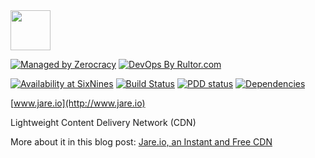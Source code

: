 <img src="http://www.jare.io/images/logo.svg" width="64" height="64"/>

[![Managed by Zerocracy](https://www.0crat.com/badge/C3RFVLU72.svg)](https://www.0crat.com/p/C3RFVLU72)
[![DevOps By Rultor.com](http://www.rultor.com/b/yegor256/jare)](http://www.rultor.com/p/yegor256/jare)

[![Availability at SixNines](http://www.sixnines.io/b/c292)](http://www.sixnines.io/h/c292)
[![Build Status](https://travis-ci.org/yegor256/jare.svg?branch=master)](https://travis-ci.org/yegor256/jare)
[![PDD status](http://www.0pdd.com/svg?name=yegor256/jare)](http://www.0pdd.com/p?name=teamed/yegor256/jare)
[![Dependencies](https://www.versioneye.com/user/projects/571357a5fcd19a0039f1737e/badge.svg?style=flat)](https://www.versioneye.com/user/projects/571357a5fcd19a0039f1737e)

[www.jare.io](http://www.jare.io)

Lightweight Content Delivery Network (CDN)

More about it in this blog post:
[Jare.io, an Instant and Free CDN](http://www.yegor256.com/2016/03/30/jare-instant-free-cdn.html)
